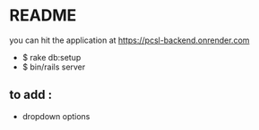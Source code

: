 # README

you can hit the application at 
https://pcsl-backend.onrender.com

* $ rake db:setup
* $ bin/rails server

## to add : 

* dropdown options


